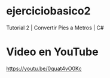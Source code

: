 # ejerciciobasico2
Tutorial 2 | Convertir Pies a Metros | C#

# Video en YouTube
https://youtu.be/0quat4vO0Kc


